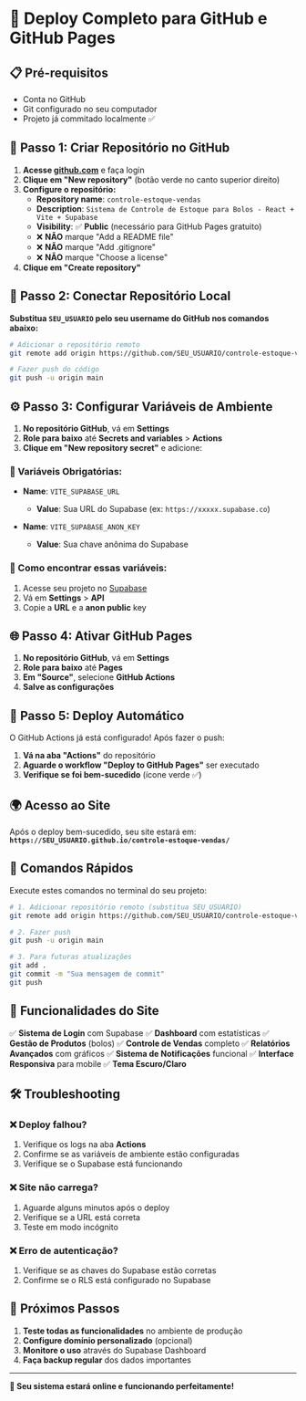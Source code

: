 # 🚀 Deploy Completo para GitHub e GitHub Pages

## 📋 Pré-requisitos
- Conta no GitHub
- Git configurado no seu computador
- Projeto já commitado localmente ✅

## 🔧 Passo 1: Criar Repositório no GitHub

1. **Acesse [github.com](https://github.com)** e faça login
2. **Clique em "New repository"** (botão verde no canto superior direito)
3. **Configure o repositório:**
   - **Repository name**: `controle-estoque-vendas`
   - **Description**: `Sistema de Controle de Estoque para Bolos - React + Vite + Supabase`
   - **Visibility**: ✅ **Public** (necessário para GitHub Pages gratuito)
   - ❌ **NÃO** marque "Add a README file"
   - ❌ **NÃO** marque "Add .gitignore" 
   - ❌ **NÃO** marque "Choose a license"
4. **Clique em "Create repository"**

## 🔗 Passo 2: Conectar Repositório Local

**Substitua `SEU_USUARIO` pelo seu username do GitHub nos comandos abaixo:**

```bash
# Adicionar o repositório remoto
git remote add origin https://github.com/SEU_USUARIO/controle-estoque-vendas.git

# Fazer push do código
git push -u origin main
```

## ⚙️ Passo 3: Configurar Variáveis de Ambiente

1. **No repositório GitHub**, vá em **Settings**
2. **Role para baixo** até **Secrets and variables** > **Actions**
3. **Clique em "New repository secret"** e adicione:

### 🔑 Variáveis Obrigatórias:
- **Name**: `VITE_SUPABASE_URL`
  - **Value**: Sua URL do Supabase (ex: `https://xxxxx.supabase.co`)
  
- **Name**: `VITE_SUPABASE_ANON_KEY`
  - **Value**: Sua chave anônima do Supabase

### 📍 Como encontrar essas variáveis:
1. Acesse seu projeto no [Supabase](https://supabase.com)
2. Vá em **Settings** > **API**
3. Copie a **URL** e a **anon public** key

## 🌐 Passo 4: Ativar GitHub Pages

1. **No repositório GitHub**, vá em **Settings**
2. **Role para baixo** até **Pages**
3. **Em "Source"**, selecione **GitHub Actions**
4. **Salve as configurações**

## 🚀 Passo 5: Deploy Automático

O GitHub Actions já está configurado! Após fazer o push:

1. **Vá na aba "Actions"** do repositório
2. **Aguarde o workflow "Deploy to GitHub Pages"** ser executado
3. **Verifique se foi bem-sucedido** (ícone verde ✅)

## 🌍 Acesso ao Site

Após o deploy bem-sucedido, seu site estará em:
**`https://SEU_USUARIO.github.io/controle-estoque-vendas/`**

## 🔧 Comandos Rápidos

Execute estes comandos no terminal do seu projeto:

```bash
# 1. Adicionar repositório remoto (substitua SEU_USUARIO)
git remote add origin https://github.com/SEU_USUARIO/controle-estoque-vendas.git

# 2. Fazer push
git push -u origin main

# 3. Para futuras atualizações
git add .
git commit -m "Sua mensagem de commit"
git push
```

## 📱 Funcionalidades do Site

✅ **Sistema de Login** com Supabase
✅ **Dashboard** com estatísticas
✅ **Gestão de Produtos** (bolos)
✅ **Controle de Vendas** completo
✅ **Relatórios Avançados** com gráficos
✅ **Sistema de Notificações** funcional
✅ **Interface Responsiva** para mobile
✅ **Tema Escuro/Claro**

## 🛠️ Troubleshooting

### ❌ Deploy falhou?
1. Verifique os logs na aba **Actions**
2. Confirme se as variáveis de ambiente estão configuradas
3. Verifique se o Supabase está funcionando

### ❌ Site não carrega?
1. Aguarde alguns minutos após o deploy
2. Verifique se a URL está correta
3. Teste em modo incógnito

### ❌ Erro de autenticação?
1. Verifique se as chaves do Supabase estão corretas
2. Confirme se o RLS está configurado no Supabase

## 🎉 Próximos Passos

1. **Teste todas as funcionalidades** no ambiente de produção
2. **Configure domínio personalizado** (opcional)
3. **Monitore o uso** através do Supabase Dashboard
4. **Faça backup regular** dos dados importantes

---

**🚀 Seu sistema estará online e funcionando perfeitamente!**
